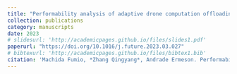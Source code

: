 ```yaml
---
title: "Performability analysis of adaptive drone computation offloading with fog computing."
collection: publications
category: manuscripts
date: 2023
# slidesurl: 'http://academicpages.github.io/files/slides1.pdf'
paperurl: "https://doi.org/10.1016/j.future.2023.03.027"
# bibtexurl: 'http://academicpages.github.io/files/bibtex1.bib'
citation: 'Machida Fumio, *Zhang Qingyang*, Andrade Ermeson. Performability analysis of adaptive drone computation offloading with fog computing[J]. Future Generation Computer Systems, 2023, 145: 121-135.'
---
```

